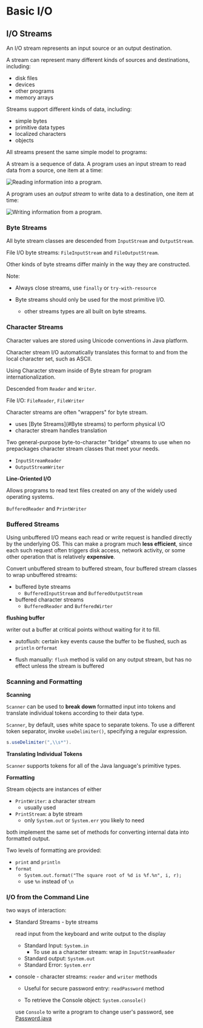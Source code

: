 # Basic I/O

## I/O Streams

An I/O stream represents an input source or an output destination. 

A stream can represent many different kinds of sources and destinations, including:

- disk files
- devices
- other programs
- memory arrays

Streams support different kinds of data, including:
- simple bytes
- primitive data types
- localized characters
- objects

All streams present the same simple model to programs: 

A stream is a sequence of data. A program uses an input stream to read data from a source, one item at a time:

![Reading information into a program.](https://docs.oracle.com/javase/tutorial/figures/essential/io-ins.gif)

A program uses an *output stream* to write data to a destination, one item at time:

![Writing information from a program.](https://docs.oracle.com/javase/tutorial/figures/essential/io-outs.gif)

### Byte Streams

All byte stream classes are descended from `InputStream` and `OutputStream`.

File I/O byte streams:  `FileInputStream` and `FileOutputStream`.

Other kinds of byte streams differ mainly in the way they are constructed.

Note:

- Always close streams, use `finally` or `try-with-resource`

- Byte streams should only be used for the most primitive I/O.

  - other streams types are all built on byte streams.

    

### Character Streams

Character values are stored using Unicode conventions in Java platform. 

Character stream I/O automatically translates this format to and from the local character set, such as ASCII. 

Using Character stream inside of Byte stream for program internationalization.

Descended from `Reader`  and `Writer`.

File I/O: `FileReader`, `FileWriter`

Character streams are often "wrappers" for byte stream.

- uses [Byte Streams](#Byte streams) to perform physical I/O
- character stream handles translation

Two general-purpose byte-to-character "bridge" streams to use when no prepackages character stream classes that meet your needs.

- `InputStreamReader`
-  `OutputStreamWriter`

**Line-Oriented I/O**

Allows programs to read text files created on any of the widely used operating systems.

`BufferedReader` and `PrintWriter`

### Buffered Streams

Using unbuffered I/O means each read or write request is handled directly by the underlying OS. This can make a program much **less efficient**, since each such request often triggers disk access, network activity, or some other operation that is relatively **expensive**.

Convert unbuffered stream to buffered stream, four buffered stream classes to wrap unbuffered streams:

- buffered byte streams
  - `BufferedInputStream` and `BufferedOutputStream`
- buffered character streams
  - `BufferedReader` and `BufferedWirter`

**flushing buffer**

writer out a buffer at critical points without waiting for it to fill.

- autoflush: certain key events cause the buffer to be flushed, such as `println` or`format`

- flush manually: `flush` method is valid on any output stream, but has no effect unless the stream is buffered

### Scanning and Formatting

**Scanning**

`Scanner` can be used to **break down** formatted input into tokens and translate individual tokens according to their data type.

`Scanner`, by default, uses white space to separate tokens. To use a different token separator, invoke `useDelimiter()`, specifying a regular expression.

```java
s.useDelimiter(",\\s*").
```

**Translating Individual Tokens**

`Scanner` supports tokens for all of the Java language's primitive types.

**Formatting**

Stream objects are instances of either 

- `PrintWriter`: a character stream
  - usually used
- `PrintStream`:  a byte stream
  - only `System.out` or `System.err` you likely to need

both implement the same set of methods for converting internal data into formatted output.

Two levels of formatting are provided:

- `print` and `println`
- `format`
  - `System.out.format("The square root of %d is %f.%n", i, r);`
  - use `%n` instead of `\n`

### I/O from the Command Line

two ways of interaction:

- Standard Streams - byte streams

  read input from the keyboard and write output to the display

  - Standard Input: `System.in`
    - To use as a character stream: wrap in `InputStreamReader`
  - Standard output: `System.out`
  - Standard Error: `System.err`

- console - character streams: `reader` and `writer` methods

  - Useful for secure password entry: `readPassword` method

  - To retrieve the Console object: `System.console()`

  use `Console` to write a program to change user's password, see [Password.java](../src/io/Password.java)

